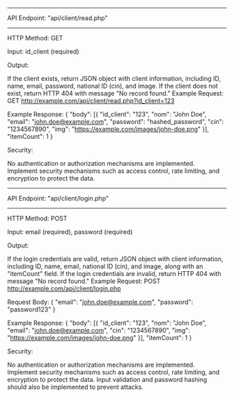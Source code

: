 ***********************************
API Endpoint: "api/client/read.php"
***********************************

HTTP Method: GET

Input: id_client (required)

Output:

If the client exists, return JSON object with client information, including ID, name, email, password, national ID (cin), and image.
If the client does not exist, return HTTP 404 with message "No record found."
Example Request:
GET http://example.com/api/client/read.php?id_client=123

Example Response:
{
"body": [{
"id_client": "123",
"nom": "John Doe",
"email": "john.doe@example.com",
"password": "hashed_password",
"cin": "1234567890",
"img": "https://example.com/images/john-doe.png"
}],
"itemCount": 1
}

Security:

No authentication or authorization mechanisms are implemented. Implement security mechanisms such as access control, rate limiting, and encryption to protect the data.

***********************************
API Endpoint: "api/client/login.php"
***********************************
HTTP Method: POST

Input: email (required), password (required)

Output:

If the login credentials are valid, return JSON object with client information, including ID, name, email, national ID (cin), and image, along with an "itemCount" field.
If the login credentials are invalid, return HTTP 404 with message "No record found."
Example Request:
POST http://example.com/api/client/login.php

Request Body:
{
"email": "john.doe@example.com",
"password": "password123"
}

Example Response:
{
"body": [{
"id_client": "123",
"nom": "John Doe",
"email": "john.doe@example.com",
"cin": "1234567890",
"img": "https://example.com/images/john-doe.png"
}],
"itemCount": 1
}

Security:

No authentication or authorization mechanisms are implemented. Implement security mechanisms such as access control, rate limiting, and encryption to protect the data. Input validation and password hashing should also be implemented to prevent attacks.